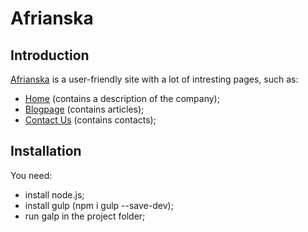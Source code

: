 # Afrianska
## Introduction
<a href="https://kozlovaangelika.github.io/afrianska/dist/">Afrianska</a> is a user-friendly site with a lot of intresting pages, such as:
- <a href="https://kozlovaangelika.github.io/afrianska/dist/">Home</a> (contains a description of the company);
- <a href="https://kozlovaangelika.github.io/afrianska/dist/blogpage.html">Blogpage</a> (contains articles);
- <a href="">Contact Us</a> (contains contacts);

## Installation
You need:
- install node.js;
- install gulp (npm i gulp --save-dev);
- run galp in the project folder;
